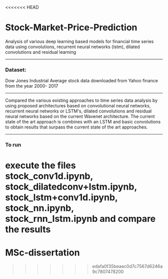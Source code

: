 <<<<<<< HEAD
# Stock-Market-Price-Prediction
Analysis of various deep learning based models for financial time series data using convolutions, recurrent neural networks (lstm), dilated convolutions and residual learning

-------------------------------------
### Dataset:
Dow Jones Industrial Average stock data downloaded from Yahoo finance from the year 2000- 2017

--------------------------------------
Compared the various existing approaches to time series data analysis by using proposed architectures based on convolutional neural networks, recurrent neural networks or LSTM's, dilated convolutions and residual neural networks based on the current Wavenet architecture. The current state of the art approach is combines with an LSTM and basic convolutions to obtain results that surpass the current state of the art approaches.

---------------------------------------
### To run 
execute the files stock_conv1d.ipynb, stock_dilatedconv+lstm.ipynb, stock_lstm+conv1d.ipynb, stock_nn.ipynb, stock_rnn_lstm.ipynb and compare the results
=======
# MSc-dissertation
>>>>>>> edafa0f35beaec0d7c7567d6246a9c7807478200
